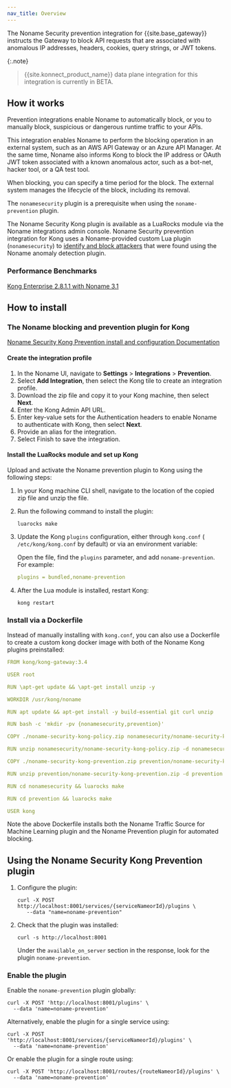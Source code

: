 ```yaml
---
nav_title: Overview
---
```


The Noname Security prevention integration for {{site.base_gateway}} instructs the Gateway to block API requests that are associated with anomalous IP addresses, headers, cookies, query strings, or JWT tokens.

{:.note}
 > {{site.konnect_product_name}} data plane integration for this integration is currently in BETA. 

## How it works

Prevention integrations enable Noname to automatically block, or you to manually block, suspicious or dangerous runtime traffic to your APIs. 

This integration enables Noname to perform the blocking operation in an external system, such as an AWS API Gateway or an Azure API Manager. 
At the same time, Noname also informs Kong to block the IP address or OAuth JWT token associated with a known anomalous actor, such as a bot-net, hacker tool, or a QA test tool. 

When blocking, you can specify a time period for the block. The external system manages the lifecycle of the block, including its removal.

The `nonamesecurity` plugin is a prerequisite when using the `noname-prevention` plugin.

The Noname Security Kong plugin is available as a LuaRocks module via the Noname integrations admin console. 
Noname Security prevention integration for Kong uses a Noname-provided custom Lua plugin (`nonamesecurity`) to [identify and block attackers](https://docs.nonamesecurity.com/docs/kong-prevention) that were found using the Noname anomaly detection plugin.

### Performance Benchmarks 
[Kong Enterprise 2.8.1.1 with Noname 3.1](https://docs.nonamesecurity.com/v320/docs/kong-performance-results)


## How to install

### The Noname blocking and prevention plugin for Kong 

[Noname Security Kong Prevention install and configuration Documentation](https://docs.nonamesecurity.com/docs/kong-prevention)

#### Create the integration profile

1. In the Noname UI, navigate to **Settings** > **Integrations** > **Prevention**.
2. Select **Add Integration**, then select the Kong tile to create an integration profile.
3. Download the zip file and copy it to your Kong machine, then select **Next**.
4. Enter the Kong Admin API URL.
5. Enter key-value sets for the Authentication headers to enable Noname to authenticate with Kong, then select **Next**.
6. Provide an alias for the integration.
7. Select Finish to save the integration.

#### Install the LuaRocks module and set up Kong

Upload and activate the Noname prevention plugin to Kong using the following steps: 

1. In your Kong machine CLI shell, navigate to the location of the copied zip file and unzip the file.
2. Run the following command to install the plugin:

    ```shell
    luarocks make
    ```

3. Update the Kong `plugins` configuration, either through `kong.conf` ( `/etc/kong/kong.conf` by default) or via an environment variable: 

    Open the file, find the `plugins` parameter, and add `noname-prevention`. For example:
    
    ```yaml
    plugins = bundled,noname-prevention
    ```

4. After the Lua module is installed, restart Kong:

    ```shell
    kong restart
    ```

### Install via a Dockerfile

Instead of manually installing with `kong.conf`, you can also use a Dockerfile to create a custom kong docker image with both of the Noname Kong plugins preinstalled:

```yaml
FROM kong/kong-gateway:3.4

USER root

RUN \apt-get update && \apt-get install unzip -y  

WORKDIR /usr/kong/noname

RUN apt update && apt-get install -y build-essential git curl unzip

RUN bash -c 'mkdir -pv {nonamesecurity,prevention}'

COPY ./noname-security-kong-policy.zip nonamesecurity/noname-security-kong-policy.zip

RUN unzip nonamesecurity/noname-security-kong-policy.zip -d nonamesecurity && rm nonamesecurity/noname-security-kong-policy.zip

COPY ./noname-security-kong-prevention.zip prevention/noname-security-kong-prevention.zip

RUN unzip prevention/noname-security-kong-prevention.zip -d prevention && rm prevention/noname-security-kong-prevention.zip

RUN cd nonamesecurity && luarocks make

RUN cd prevention && luarocks make

USER kong
```

Note the above Dockerfile installs both the Noname Traffic Source for Machine Learning plugin and the Noname Prevention plugin for automated blocking. 

## Using the Noname Security Kong Prevention plugin

1. Configure the plugin: 
    ```shell
    curl -X POST http://localhost:8001/services/{serviceNameorId}/plugins \
       --data "name=noname-prevention"
    ```

2. Check that the plugin was installed:

    ```shell
    curl -s http://localhost:8001
    ```
    Under the `available_on_server` section in the response, look for the plugin `noname-prevention`.
### Enable the plugin
Enable the `noname-prevention` plugin globally: 

```shell
curl -X POST 'http://localhost:8001/plugins' \
  --data 'name=noname-prevention'
```

Alternatively, enable the plugin for a single service using:
```shell
curl -X POST 'http://localhost:8001/services/{serviceNameorId}/plugins' \ 
  --data 'name=noname-prevention'
```

Or enable the plugin for a single route using:
```shell
curl -X POST 'http://localhost:8001/routes/{routeNameorId}/plugins' \
  --data 'name=noname-prevention'
```

